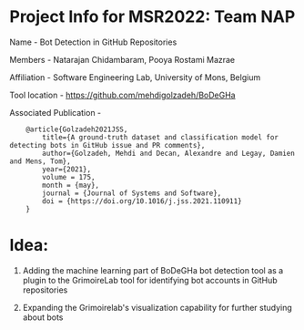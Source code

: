 # Project Info for MSR2022: Team NAP
Name - Bot Detection in GitHub Repositories

Members - Natarajan Chidambaram, Pooya Rostami Mazrae

Affiliation - Software Engineering Lab, University of Mons, Belgium

Tool location - https://github.com/mehdigolzadeh/BoDeGHa

Associated Publication - 

        @article{Golzadeh2021JSS,
            title={A ground-truth dataset and classification model for detecting bots in GitHub issue and PR comments}, 
            author={Golzadeh, Mehdi and Decan, Alexandre and Legay, Damien and Mens, Tom},
            year={2021},
            volume = 175,
            month = {may},
            journal = {Journal of Systems and Software},
            doi = {https://doi.org/10.1016/j.jss.2021.110911}
        }


# Idea:
1. Adding the machine learning part of BoDeGHa bot detection tool as a plugin to the GrimoireLab tool for identifying bot accounts in GitHub repositories

2. Expanding the Grimoirelab's visualization capability for further studying about bots
